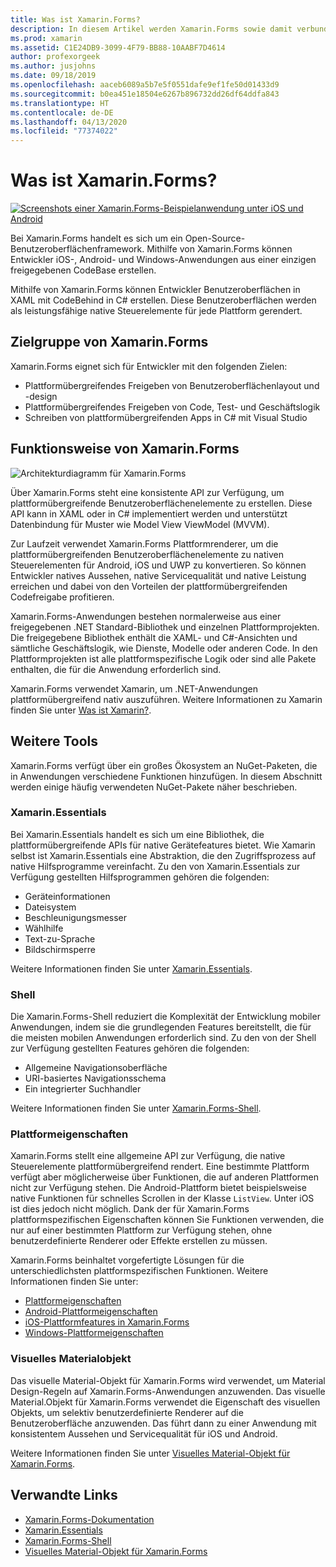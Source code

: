 ```yaml
---
title: Was ist Xamarin.Forms?
description: In diesem Artikel werden Xamarin.Forms sowie damit verbundene Bibliotheken eingeführt.
ms.prod: xamarin
ms.assetid: C1E24DB9-3099-4F79-BB88-10AABF7D4614
author: profexorgeek
ms.author: jusjohns
ms.date: 09/18/2019
ms.openlocfilehash: aaceb6089a5b7e5f0551dafe9ef1fe50d01433d9
ms.sourcegitcommit: b0ea451e18504e6267b896732dd26df64ddfa843
ms.translationtype: HT
ms.contentlocale: de-DE
ms.lasthandoff: 04/13/2020
ms.locfileid: "77374022"
---
```

# <a name="what-is-xamarinforms"></a>Was ist Xamarin.Forms?

[![Screenshots einer Xamarin.Forms-Beispielanwendung unter iOS und Android](what-is-xamarin-forms-images/xamarin-forms-app-cropped.png)](what-is-xamarin-forms-images/xamarin-forms-app.png#lightbox)

Bei Xamarin.Forms handelt es sich um ein Open-Source-Benutzeroberflächenframework. Mithilfe von Xamarin.Forms können Entwickler iOS-, Android- und Windows-Anwendungen aus einer einzigen freigegebenen CodeBase erstellen.

Mithilfe von Xamarin.Forms können Entwickler Benutzeroberflächen in XAML mit CodeBehind in C# erstellen. Diese Benutzeroberflächen werden als leistungsfähige native Steuerelemente für jede Plattform gerendert.

## <a name="who-xamarinforms-is-for"></a>Zielgruppe von Xamarin.Forms

Xamarin.Forms eignet sich für Entwickler mit den folgenden Zielen:

- Plattformübergreifendes Freigeben von Benutzeroberflächenlayout und -design
- Plattformübergreifendes Freigeben von Code, Test- und Geschäftslogik
- Schreiben von plattformübergreifenden Apps in C# mit Visual Studio

## <a name="how-xamarinforms-works"></a>Funktionsweise von Xamarin.Forms

![Architekturdiagramm für Xamarin.Forms](what-is-xamarin-forms-images/xamarin-forms-architecture.png)

Über Xamarin.Forms steht eine konsistente API zur Verfügung, um plattformübergreifende Benutzeroberflächenelemente zu erstellen. Diese API kann in XAML oder in C# implementiert werden und unterstützt Datenbindung für Muster wie Model View ViewModel (MVVM).

Zur Laufzeit verwendet Xamarin.Forms Plattformrenderer, um die plattformübergreifenden Benutzeroberflächenelemente zu nativen Steuerelementen für Android, iOS und UWP zu konvertieren. So können Entwickler natives Aussehen, native Servicequalität und native Leistung erreichen und dabei von den Vorteilen der plattformübergreifenden Codefreigabe profitieren.

Xamarin.Forms-Anwendungen bestehen normalerweise aus einer freigegebenen .NET Standard-Bibliothek und einzelnen Plattformprojekten. Die freigegebene Bibliothek enthält die XAML- und C#-Ansichten und sämtliche Geschäftslogik, wie Dienste, Modelle oder anderen Code. In den Plattformprojekten ist alle plattformspezifische Logik oder sind alle Pakete enthalten, die für die Anwendung erforderlich sind.

Xamarin.Forms verwendet Xamarin, um .NET-Anwendungen plattformübergreifend nativ auszuführen. Weitere Informationen zu Xamarin finden Sie unter [Was ist Xamarin?](~/get-started/what-is-xamarin.md).

## <a name="additional-tools"></a>Weitere Tools

Xamarin.Forms verfügt über ein großes Ökosystem an NuGet-Paketen, die in Anwendungen verschiedene Funktionen hinzufügen. In diesem Abschnitt werden einige häufig verwendeten NuGet-Pakete näher beschrieben.

### <a name="xamarinessentials"></a>Xamarin.Essentials

Bei Xamarin.Essentials handelt es sich um eine Bibliothek, die plattformübergreifende APIs für native Gerätefeatures bietet. Wie Xamarin selbst ist Xamarin.Essentials eine Abstraktion, die den Zugriffsprozess auf native Hilfsprogramme vereinfacht. Zu den von Xamarin.Essentials zur Verfügung gestellten Hilfsprogrammen gehören die folgenden:

- Geräteinformationen
- Dateisystem
- Beschleunigungsmesser
- Wählhilfe
- Text-zu-Sprache
- Bildschirmsperre

Weitere Informationen finden Sie unter [Xamarin.Essentials](~/essentials/index.md).

### <a name="shell"></a>Shell

Die Xamarin.Forms-Shell reduziert die Komplexität der Entwicklung mobiler Anwendungen, indem sie die grundlegenden Features bereitstellt, die für die meisten mobilen Anwendungen erforderlich sind. Zu den von der Shell zur Verfügung gestellten Features gehören die folgenden:

- Allgemeine Navigationsoberfläche
- URI-basiertes Navigationsschema
- Ein integrierter Suchhandler

Weitere Informationen finden Sie unter [Xamarin.Forms-Shell](~/xamarin-forms/app-fundamentals/shell/index.md).

### <a name="platform-specifics"></a>Plattformeigenschaften

Xamarin.Forms stellt eine allgemeine API zur Verfügung, die native Steuerelemente plattformübergreifend rendert. Eine bestimmte Plattform verfügt aber möglicherweise über Funktionen, die auf anderen Plattformen nicht zur Verfügung stehen. Die Android-Plattform bietet beispielsweise native Funktionen für schnelles Scrollen in der Klasse `ListView`. Unter iOS ist dies jedoch nicht möglich. Dank der für Xamarin.Forms plattformspezifischen Eigenschaften können Sie Funktionen verwenden, die nur auf einer bestimmten Plattform zur Verfügung stehen, ohne benutzerdefinierte Renderer oder Effekte erstellen zu müssen.

Xamarin.Forms beinhaltet vorgefertigte Lösungen für die unterschiedlichsten plattformspezifischen Funktionen. Weitere Informationen finden Sie unter:

- [Plattformeigenschaften](~/xamarin-forms/platform/platform-specifics/index.md)
- [Android-Plattformeigenschaften](~/xamarin-forms/platform/android/index.md)
- [iOS-Plattformfeatures in Xamarin.Forms](~/xamarin-forms/platform/ios/index.md)
- [Windows-Plattformeigenschaften](~/xamarin-forms/platform/windows/index.md)

### <a name="material-visual"></a>Visuelles Materialobjekt

Das visuelle Material-Objekt für Xamarin.Forms wird verwendet, um Material Design-Regeln auf Xamarin.Forms-Anwendungen anzuwenden. Das visuelle Material.Objekt für Xamarin.Forms verwendet die Eigenschaft des visuellen Objekts, um selektiv benutzerdefinierte Renderer auf die Benutzeroberfläche anzuwenden. Das führt dann zu einer Anwendung mit konsistentem Aussehen und Servicequalität für iOS und Android.

Weitere Informationen finden Sie unter [Visuelles Material-Objekt für Xamarin.Forms](~/xamarin-forms/user-interface/visual/material-visual.md).

## <a name="related-links"></a>Verwandte Links

- [Xamarin.Forms-Dokumentation](~/xamarin-forms/index.yml)
- [Xamarin.Essentials](~/essentials/index.md)
- [Xamarin.Forms-Shell](~/xamarin-forms/app-fundamentals/shell/index.md)
- [Visuelles Material-Objekt für Xamarin.Forms](~/xamarin-forms/user-interface/visual/material-visual.md)
